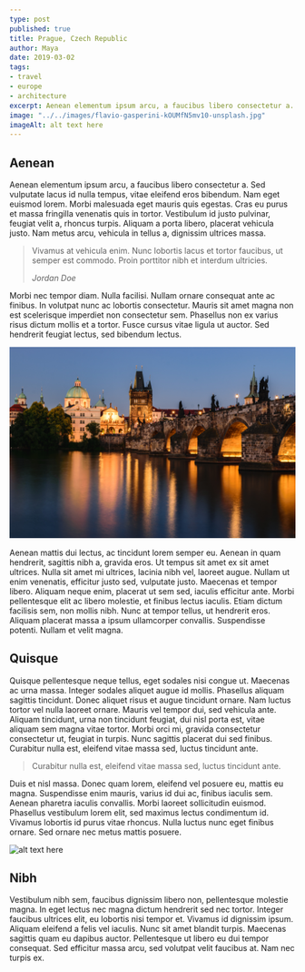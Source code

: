 ```yaml
---
type: post
published: true
title: Prague, Czech Republic
author: Maya
date: 2019-03-02
tags:
- travel
- europe
- architecture
excerpt: Aenean elementum ipsum arcu, a faucibus libero consectetur a. Sed vulputate lacus id nulla tempus, vitae eleifend eros bibendum. Nam eget euismod lorem.
image: "../../images/flavio-gasperini-kOUMfN5mv10-unsplash.jpg"
imageAlt: alt text here
---
```


## Aenean

Aenean elementum ipsum arcu, a faucibus libero consectetur a. Sed vulputate lacus id nulla tempus, vitae eleifend eros bibendum. Nam eget euismod lorem. Morbi malesuada eget mauris quis egestas. Cras eu purus et massa fringilla venenatis quis in tortor. Vestibulum id justo pulvinar, feugiat velit a, rhoncus turpis. Aliquam a porta libero, placerat vehicula justo. Nam metus arcu, vehicula in tellus a, dignissim ultrices massa.

> Vivamus at vehicula enim. Nunc lobortis lacus et tortor faucibus, ut semper est commodo. Proin porttitor nibh et interdum ultricies.
>
> <cite>Jordan Doe</cite>

Morbi nec tempor diam. Nulla facilisi. Nullam ornare consequat ante ac finibus. In volutpat nunc ac lobortis consectetur. Mauris sit amet magna non est scelerisque imperdiet non consectetur sem. Phasellus non ex varius risus dictum mollis et a tortor. Fusce cursus vitae ligula ut auctor. Sed hendrerit feugiat lectus, sed bibendum lectus.

![alt text here](../../images/dmitry-goykolov-q0AtbGIOb5k-unsplash.jpg)

Aenean mattis dui lectus, ac tincidunt lorem semper eu. Aenean in quam hendrerit, sagittis nibh a, gravida eros. Ut tempus sit amet ex sit amet ultrices. Nulla sit amet mi ultrices, lacinia nibh vel, laoreet augue. Nullam ut enim venenatis, efficitur justo sed, vulputate justo. Maecenas et tempor libero. Aliquam neque enim, placerat ut sem sed, iaculis efficitur ante. Morbi pellentesque elit ac libero molestie, et finibus lectus iaculis. Etiam dictum facilisis sem, non mollis nibh. Nunc at tempor tellus, ut hendrerit eros. Aliquam placerat massa a ipsum ullamcorper convallis. Suspendisse potenti. Nullam et velit magna.

## Quisque

Quisque pellentesque neque tellus, eget sodales nisi congue ut. Maecenas ac urna massa. Integer sodales aliquet augue id mollis. Phasellus aliquam sagittis tincidunt. Donec aliquet risus et augue tincidunt ornare. Nam luctus tortor vel nulla laoreet ornare. Mauris vel tempor dui, sed vehicula ante. Aliquam tincidunt, urna non tincidunt feugiat, dui nisl porta est, vitae aliquam sem magna vitae tortor. Morbi orci mi, gravida consectetur consectetur ut, feugiat in turpis. Nunc sagittis placerat dui sed finibus. Curabitur nulla est, eleifend vitae massa sed, luctus tincidunt ante.

> Curabitur nulla est, eleifend vitae massa sed, luctus tincidunt ante.

Duis et nisl massa. Donec quam lorem, eleifend vel posuere eu, mattis eu magna. Suspendisse enim mauris, varius id dui ac, finibus iaculis sem. Aenean pharetra iaculis convallis. Morbi laoreet sollicitudin euismod. Phasellus vestibulum lorem elit, sed maximus lectus condimentum id. Vivamus lobortis id purus vitae rhoncus. Nulla luctus nunc eget finibus ornare. Sed ornare nec metus mattis posuere.

![alt text here](../../images/dmitry-goykolov-X8Vo9rGVPS8-unsplash.jpg)

## Nibh

Vestibulum nibh sem, faucibus dignissim libero non, pellentesque molestie magna. In eget lectus nec magna dictum hendrerit sed nec tortor. Integer faucibus ultrices elit, eu lobortis nisi tempor et. Vivamus id dignissim ipsum. Aliquam eleifend a felis vel iaculis. Nunc sit amet blandit turpis. Maecenas sagittis quam eu dapibus auctor. Pellentesque ut libero eu dui tempor consequat. Sed efficitur massa arcu, sed volutpat velit faucibus at. Nam nec turpis ex.